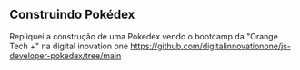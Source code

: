 ## Construindo Pokédex
Repliquei a construção de uma Pokedex vendo o bootcamp da "Orange Tech +" na digital inovation one
https://github.com/digitalinnovationone/js-developer-pokedex/tree/main
